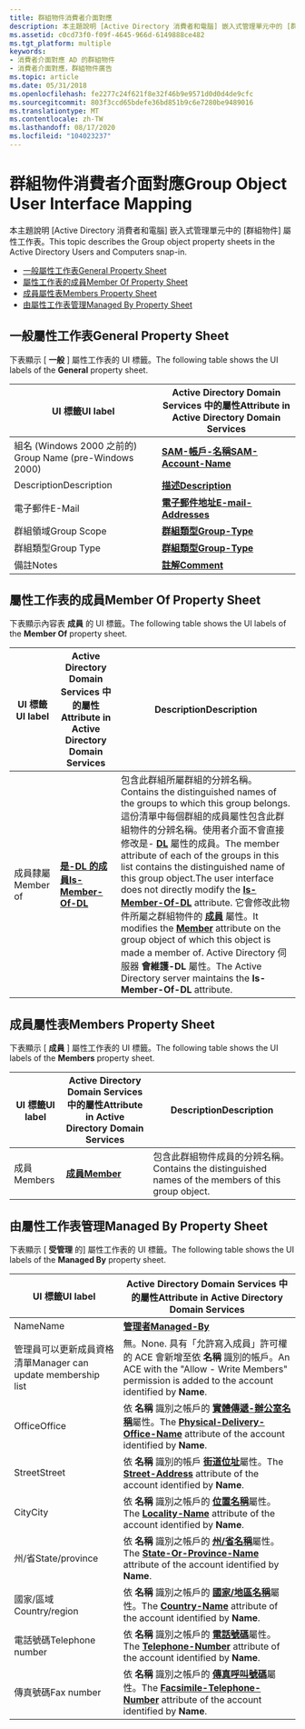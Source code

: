 ```yaml
---
title: 群組物件消費者介面對應
description: 本主題說明 [Active Directory 消費者和電腦] 嵌入式管理單元中的 [群組物件] 屬性工作表。屬性工作表 SheetManaged 之屬性 SheetMembers 屬性的一般屬性 SheetMember
ms.assetid: c0cd73f0-f09f-4645-966d-6149888ce482
ms.tgt_platform: multiple
keywords:
- 消費者介面對應 AD 的群組物件
- 消費者介面對應，群組物件廣告
ms.topic: article
ms.date: 05/31/2018
ms.openlocfilehash: fe2277c24f621f8e32f46b9e9571d0d0d4de9cfc
ms.sourcegitcommit: 803f3ccd65bdefe36bd851b9c6e7280be9489016
ms.translationtype: MT
ms.contentlocale: zh-TW
ms.lasthandoff: 08/17/2020
ms.locfileid: "104023237"
---
```

# <a name="group-object-user-interface-mapping"></a><span data-ttu-id="127f3-105">群組物件消費者介面對應</span><span class="sxs-lookup"><span data-stu-id="127f3-105">Group Object User Interface Mapping</span></span>

<span data-ttu-id="127f3-106">本主題說明 [Active Directory 消費者和電腦] 嵌入式管理單元中的 [群組物件] 屬性工作表。</span><span class="sxs-lookup"><span data-stu-id="127f3-106">This topic describes the Group object property sheets in the Active Directory Users and Computers snap-in.</span></span>

-   [<span data-ttu-id="127f3-107">一般屬性工作表</span><span class="sxs-lookup"><span data-stu-id="127f3-107">General Property Sheet</span></span>](#general-property-sheet)
-   [<span data-ttu-id="127f3-108">屬性工作表的成員</span><span class="sxs-lookup"><span data-stu-id="127f3-108">Member Of Property Sheet</span></span>](#member-of-property-sheet)
-   [<span data-ttu-id="127f3-109">成員屬性表</span><span class="sxs-lookup"><span data-stu-id="127f3-109">Members Property Sheet</span></span>](#members-property-sheet)
-   [<span data-ttu-id="127f3-110">由屬性工作表管理</span><span class="sxs-lookup"><span data-stu-id="127f3-110">Managed By Property Sheet</span></span>](#managed-by-property-sheet)

## <a name="general-property-sheet"></a><span data-ttu-id="127f3-111">一般屬性工作表</span><span class="sxs-lookup"><span data-stu-id="127f3-111">General Property Sheet</span></span>

<span data-ttu-id="127f3-112">下表顯示 [ **一般** ] 屬性工作表的 UI 標籤。</span><span class="sxs-lookup"><span data-stu-id="127f3-112">The following table shows the UI labels of the **General** property sheet.</span></span>



| <span data-ttu-id="127f3-113">UI 標籤</span><span class="sxs-lookup"><span data-stu-id="127f3-113">UI label</span></span>                      | <span data-ttu-id="127f3-114">Active Directory Domain Services 中的屬性</span><span class="sxs-lookup"><span data-stu-id="127f3-114">Attribute in Active Directory Domain Services</span></span>     |
|-------------------------------|---------------------------------------------------|
| <span data-ttu-id="127f3-115">組名 (Windows 2000 之前的) </span><span class="sxs-lookup"><span data-stu-id="127f3-115">Group Name (pre-Windows 2000)</span></span> | [<span data-ttu-id="127f3-116">**SAM-帳戶-名稱**</span><span class="sxs-lookup"><span data-stu-id="127f3-116">**SAM-Account-Name**</span></span>](/windows/desktop/ADSchema/a-samaccountname) |
| <span data-ttu-id="127f3-117">Description</span><span class="sxs-lookup"><span data-stu-id="127f3-117">Description</span></span>                   | [<span data-ttu-id="127f3-118">**描述**</span><span class="sxs-lookup"><span data-stu-id="127f3-118">**Description**</span></span>](/windows/desktop/ADSchema/a-description)         |
| <span data-ttu-id="127f3-119">電子郵件</span><span class="sxs-lookup"><span data-stu-id="127f3-119">E-Mail</span></span>                        | [<span data-ttu-id="127f3-120">**電子郵件地址**</span><span class="sxs-lookup"><span data-stu-id="127f3-120">**E-mail-Addresses**</span></span>](/windows/desktop/ADSchema/a-mail)           |
| <span data-ttu-id="127f3-121">群組領域</span><span class="sxs-lookup"><span data-stu-id="127f3-121">Group Scope</span></span>                   | [<span data-ttu-id="127f3-122">**群組類型**</span><span class="sxs-lookup"><span data-stu-id="127f3-122">**Group-Type**</span></span>](/windows/desktop/ADSchema/a-grouptype)            |
| <span data-ttu-id="127f3-123">群組類型</span><span class="sxs-lookup"><span data-stu-id="127f3-123">Group Type</span></span>                    | [<span data-ttu-id="127f3-124">**群組類型**</span><span class="sxs-lookup"><span data-stu-id="127f3-124">**Group-Type**</span></span>](/windows/desktop/ADSchema/a-grouptype)            |
| <span data-ttu-id="127f3-125">備註</span><span class="sxs-lookup"><span data-stu-id="127f3-125">Notes</span></span>                         | [<span data-ttu-id="127f3-126">**註解**</span><span class="sxs-lookup"><span data-stu-id="127f3-126">**Comment**</span></span>](/windows/desktop/ADSchema/a-info)                    |



 

## <a name="member-of-property-sheet"></a><span data-ttu-id="127f3-127">屬性工作表的成員</span><span class="sxs-lookup"><span data-stu-id="127f3-127">Member Of Property Sheet</span></span>

<span data-ttu-id="127f3-128">下表顯示內容表 **成員** 的 UI 標籤。</span><span class="sxs-lookup"><span data-stu-id="127f3-128">The following table shows the UI labels of the **Member Of** property sheet.</span></span>



| <span data-ttu-id="127f3-129">UI 標籤</span><span class="sxs-lookup"><span data-stu-id="127f3-129">UI label</span></span>  | <span data-ttu-id="127f3-130">Active Directory Domain Services 中的屬性</span><span class="sxs-lookup"><span data-stu-id="127f3-130">Attribute in Active Directory Domain Services</span></span> | <span data-ttu-id="127f3-131">Description</span><span class="sxs-lookup"><span data-stu-id="127f3-131">Description</span></span>                                                                                                                                                                                                                                                                                                                                                                                                                                                                                                |
|-----------|-----------------------------------------------|------------------------------------------------------------------------------------------------------------------------------------------------------------------------------------------------------------------------------------------------------------------------------------------------------------------------------------------------------------------------------------------------------------------------------------------------------------------------------------------------------------|
| <span data-ttu-id="127f3-132">成員隸屬</span><span class="sxs-lookup"><span data-stu-id="127f3-132">Member of</span></span> | [<span data-ttu-id="127f3-133">**是-DL 的成員**</span><span class="sxs-lookup"><span data-stu-id="127f3-133">**Is-Member-Of-DL**</span></span>](/windows/desktop/ADSchema/a-memberof)    | <span data-ttu-id="127f3-134">包含此群組所屬群組的分辨名稱。</span><span class="sxs-lookup"><span data-stu-id="127f3-134">Contains the distinguished names of the groups to which this group belongs.</span></span> <span data-ttu-id="127f3-135">這份清單中每個群組的成員屬性包含此群組物件的分辨名稱。使用者介面不會直接修改是- [**DL**](/windows/desktop/ADSchema/a-memberof) 屬性的成員。</span><span class="sxs-lookup"><span data-stu-id="127f3-135">The member attribute of each of the groups in this list contains the distinguished name of this group object.The user interface does not directly modify the [**Is-Member-Of-DL**](/windows/desktop/ADSchema/a-memberof) attribute.</span></span> <span data-ttu-id="127f3-136">它會修改此物件所屬之群組物件的 [**成員**](/windows/desktop/ADSchema/a-member) 屬性。</span><span class="sxs-lookup"><span data-stu-id="127f3-136">It modifies the [**Member**](/windows/desktop/ADSchema/a-member) attribute on the group object of which this object is made a member of.</span></span> <span data-ttu-id="127f3-137">Active Directory 伺服器 **會維護-DL** 屬性。</span><span class="sxs-lookup"><span data-stu-id="127f3-137">The Active Directory server maintains the **Is-Member-Of-DL** attribute.</span></span><br/> |



 

## <a name="members-property-sheet"></a><span data-ttu-id="127f3-138">成員屬性表</span><span class="sxs-lookup"><span data-stu-id="127f3-138">Members Property Sheet</span></span>

<span data-ttu-id="127f3-139">下表顯示 [ **成員** ] 屬性工作表的 UI 標籤。</span><span class="sxs-lookup"><span data-stu-id="127f3-139">The following table shows the UI labels of the **Members** property sheet.</span></span>



| <span data-ttu-id="127f3-140">UI 標籤</span><span class="sxs-lookup"><span data-stu-id="127f3-140">UI label</span></span> | <span data-ttu-id="127f3-141">Active Directory Domain Services 中的屬性</span><span class="sxs-lookup"><span data-stu-id="127f3-141">Attribute in Active Directory Domain Services</span></span> | <span data-ttu-id="127f3-142">Description</span><span class="sxs-lookup"><span data-stu-id="127f3-142">Description</span></span>                                                           |
|----------|-----------------------------------------------|-----------------------------------------------------------------------|
| <span data-ttu-id="127f3-143">成員</span><span class="sxs-lookup"><span data-stu-id="127f3-143">Members</span></span>  | [<span data-ttu-id="127f3-144">**成員**</span><span class="sxs-lookup"><span data-stu-id="127f3-144">**Member**</span></span>](/windows/desktop/ADSchema/a-member)               | <span data-ttu-id="127f3-145">包含此群組物件成員的分辨名稱。</span><span class="sxs-lookup"><span data-stu-id="127f3-145">Contains the distinguished names of the members of this group object.</span></span> |



 

## <a name="managed-by-property-sheet"></a><span data-ttu-id="127f3-146">由屬性工作表管理</span><span class="sxs-lookup"><span data-stu-id="127f3-146">Managed By Property Sheet</span></span>

<span data-ttu-id="127f3-147">下表顯示 [ **受管理** 的] 屬性工作表的 UI 標籤。</span><span class="sxs-lookup"><span data-stu-id="127f3-147">The following table shows the UI labels of the **Managed By** property sheet.</span></span>



| <span data-ttu-id="127f3-148">UI 標籤</span><span class="sxs-lookup"><span data-stu-id="127f3-148">UI label</span></span>                           | <span data-ttu-id="127f3-149">Active Directory Domain Services 中的屬性</span><span class="sxs-lookup"><span data-stu-id="127f3-149">Attribute in Active Directory Domain Services</span></span>                                                                                   |
|------------------------------------|---------------------------------------------------------------------------------------------------------------------------------|
| <span data-ttu-id="127f3-150">Name</span><span class="sxs-lookup"><span data-stu-id="127f3-150">Name</span></span>                               | [<span data-ttu-id="127f3-151">**管理者**</span><span class="sxs-lookup"><span data-stu-id="127f3-151">**Managed-By**</span></span>](/windows/desktop/ADSchema/a-managedby)                                                                                          |
| <span data-ttu-id="127f3-152">管理員可以更新成員資格清單</span><span class="sxs-lookup"><span data-stu-id="127f3-152">Manager can update membership list</span></span> | <span data-ttu-id="127f3-153">無。</span><span class="sxs-lookup"><span data-stu-id="127f3-153">None.</span></span> <span data-ttu-id="127f3-154">具有「允許寫入成員」許可權的 ACE 會新增至依 **名稱** 識別的帳戶。</span><span class="sxs-lookup"><span data-stu-id="127f3-154">An ACE with the "Allow - Write Members" permission is added to the account identified by **Name**.</span></span>                        |
| <span data-ttu-id="127f3-155">Office</span><span class="sxs-lookup"><span data-stu-id="127f3-155">Office</span></span>                             | <span data-ttu-id="127f3-156">依 **名稱** 識別之帳戶的 [**實體傳遞-辦公室名稱**](/windows/desktop/ADSchema/a-physicaldeliveryofficename)屬性。</span><span class="sxs-lookup"><span data-stu-id="127f3-156">The [**Physical-Delivery-Office-Name**](/windows/desktop/ADSchema/a-physicaldeliveryofficename) attribute of the account identified by **Name**.</span></span> |
| <span data-ttu-id="127f3-157">Street</span><span class="sxs-lookup"><span data-stu-id="127f3-157">Street</span></span>                             | <span data-ttu-id="127f3-158">依 **名稱** 識別的帳戶 [**街道位址**](/windows/desktop/ADSchema/a-street)屬性。</span><span class="sxs-lookup"><span data-stu-id="127f3-158">The [**Street-Address**](/windows/desktop/ADSchema/a-street) attribute of the account identified by **Name**.</span></span>                                    |
| <span data-ttu-id="127f3-159">City</span><span class="sxs-lookup"><span data-stu-id="127f3-159">City</span></span>                               | <span data-ttu-id="127f3-160">依 **名稱** 識別之帳戶的 [**位置名稱**](/windows/desktop/ADSchema/a-l)屬性。</span><span class="sxs-lookup"><span data-stu-id="127f3-160">The [**Locality-Name**](/windows/desktop/ADSchema/a-l) attribute of the account identified by **Name**.</span></span>                                          |
| <span data-ttu-id="127f3-161">州/省</span><span class="sxs-lookup"><span data-stu-id="127f3-161">State/province</span></span>                     | <span data-ttu-id="127f3-162">依 **名稱** 識別之帳戶的 [**州/省名稱**](/windows/desktop/ADSchema/a-st)屬性。</span><span class="sxs-lookup"><span data-stu-id="127f3-162">The [**State-Or-Province-Name**](/windows/desktop/ADSchema/a-st) attribute of the account identified by **Name**.</span></span>                                |
| <span data-ttu-id="127f3-163">國家/區域</span><span class="sxs-lookup"><span data-stu-id="127f3-163">Country/region</span></span>                     | <span data-ttu-id="127f3-164">依 **名稱** 識別之帳戶的 [**國家/地區名稱**](/windows/desktop/ADSchema/a-c)屬性。</span><span class="sxs-lookup"><span data-stu-id="127f3-164">The [**Country-Name**](/windows/desktop/ADSchema/a-c) attribute of the account identified by **Name**.</span></span>                                           |
| <span data-ttu-id="127f3-165">電話號碼</span><span class="sxs-lookup"><span data-stu-id="127f3-165">Telephone number</span></span>                   | <span data-ttu-id="127f3-166">依 **名稱** 識別之帳戶的 [**電話號碼**](/windows/desktop/ADSchema/a-telephonenumber)屬性。</span><span class="sxs-lookup"><span data-stu-id="127f3-166">The [**Telephone-Number**](/windows/desktop/ADSchema/a-telephonenumber) attribute of the account identified by **Name**.</span></span>                         |
| <span data-ttu-id="127f3-167">傳真號碼</span><span class="sxs-lookup"><span data-stu-id="127f3-167">Fax number</span></span>                         | <span data-ttu-id="127f3-168">依 **名稱** 識別之帳戶的 [**傳真呼叫號碼**](/windows/desktop/ADSchema/a-facsimiletelephonenumber)屬性。</span><span class="sxs-lookup"><span data-stu-id="127f3-168">The [**Facsimile-Telephone-Number**](/windows/desktop/ADSchema/a-facsimiletelephonenumber) attribute of the account identified by **Name**.</span></span>      |



 

 

